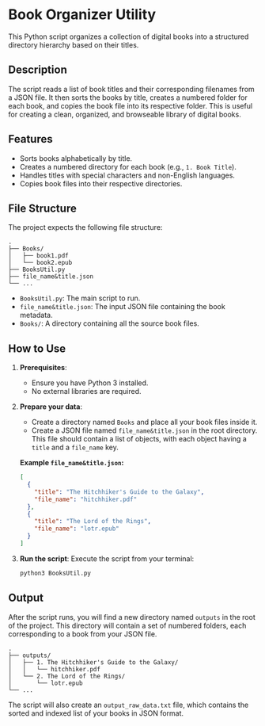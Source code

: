 # Book Organizer Utility

This Python script organizes a collection of digital books into a structured directory hierarchy based on their titles.

## Description

The script reads a list of book titles and their corresponding filenames from a JSON file. It then sorts the books by title, creates a numbered folder for each book, and copies the book file into its respective folder. This is useful for creating a clean, organized, and browseable library of digital books.

## Features

-   Sorts books alphabetically by title.
-   Creates a numbered directory for each book (e.g., `1. Book Title`).
-   Handles titles with special characters and non-English languages.
-   Copies book files into their respective directories.

## File Structure

The project expects the following file structure:

```
.
├── Books/
│   ├── book1.pdf
│   └── book2.epub
├── BooksUtil.py
├── file_name&title.json
└── ...
```

-   `BooksUtil.py`: The main script to run.
-   `file_name&title.json`: The input JSON file containing the book metadata.
-   `Books/`: A directory containing all the source book files.

## How to Use

1.  **Prerequisites**:
    -   Ensure you have Python 3 installed.
    -   No external libraries are required.

2.  **Prepare your data**:
    -   Create a directory named `Books` and place all your book files inside it.
    -   Create a JSON file named `file_name&title.json` in the root directory. This file should contain a list of objects, with each object having a `title` and a `file_name` key.

    **Example `file_name&title.json`:**
    ```json
    [
      {
        "title": "The Hitchhiker's Guide to the Galaxy",
        "file_name": "hitchhiker.pdf"
      },
      {
        "title": "The Lord of the Rings",
        "file_name": "lotr.epub"
      }
    ]
    ```

3.  **Run the script**:
    Execute the script from your terminal:
    ```bash
    python3 BooksUtil.py
    ```

## Output

After the script runs, you will find a new directory named `outputs` in the root of the project. This directory will contain a set of numbered folders, each corresponding to a book from your JSON file.

```
.
├── outputs/
│   ├── 1. The Hitchhiker's Guide to the Galaxy/
│   │   └── hitchhiker.pdf
│   └── 2. The Lord of the Rings/
│       └── lotr.epub
└── ...
```

The script will also create an `output_raw_data.txt` file, which contains the sorted and indexed list of your books in JSON format.

